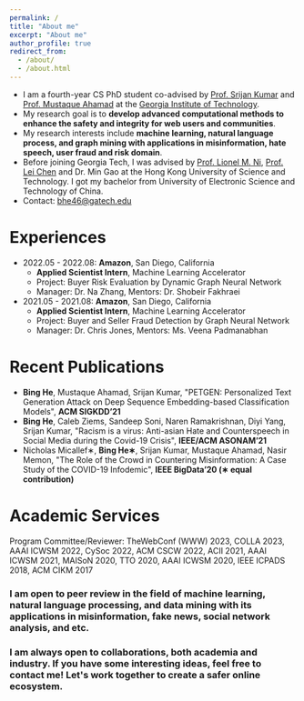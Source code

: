 ```yaml
---
permalink: /
title: "About me"
excerpt: "About me"
author_profile: true
redirect_from: 
  - /about/
  - /about.html
---
```


- I am a fourth-year CS PhD student 
  co-advised by [Prof. Srijan Kumar](https://faculty.cc.gatech.edu/~srijan/) and 
  [Prof. Mustaque Ahamad](https://www.cc.gatech.edu/people/mustaque-ahamad) 
  at the [Georgia Institute of Technology](https://www.gatech.edu/).
- My research goal is to **develop advanced computational methods 
  to enhance the safety and integrity for web users and communities**.
- My research interests include **machine learning, natural language process, and graph mining 
  with applications in misinformation, hate speech, user fraud and risk domain**.
- Before joining Georgia Tech, I was advised by [Prof. Lionel M. Ni](https://www.cse.ust.hk/~ni/), [Prof. Lei Chen](https://cse.hkust.edu.hk/~leichen/) and Dr. Min Gao 
  at the Hong Kong University of Science and Technology. 
  I got my bachelor from University of Electronic Science and Technology of China.
- Contact: bhe46@gatech.edu

# Experiences
- 2022.05 - 2022.08: **Amazon**, San Diego, California
  * **Applied Scientist Intern**, Machine Learning Accelerator
  * Project: Buyer Risk Evaluation by Dynamic Graph Neural Network
  * Manager: Dr. Na Zhang, Mentors: Dr. Shobeir Fakhraei
- 2021.05 - 2021.08: **Amazon**, San Diego, California
  * **Applied Scientist Intern**, Machine Learning Accelerator
  * Project: Buyer and Seller Fraud Detection by Graph Neural Network
  * Manager: Dr. Chris Jones, Mentors: Ms. Veena Padmanabhan

# Recent Publications
- **Bing He**, Mustaque Ahamad, Srijan Kumar, "PETGEN: Personalized Text Generation Attack on Deep
Sequence Embedding-based Classification Models", **ACM SIGKDD’21**
- **Bing He**, Caleb Ziems, Sandeep Soni, Naren Ramakrishnan, Diyi Yang, Srijan Kumar, "Racism is a
virus: Anti-asian Hate and Counterspeech in Social Media during the Covid-19 Crisis", **IEEE/ACM
ASONAM’21**
- Nicholas Micallef∗, **Bing He∗**, Srijan Kumar, Mustaque Ahamad, Nasir Memon, "The Role of the Crowd
in Countering Misinformation: A Case Study of the COVID-19 Infodemic", **IEEE BigData’20 (∗ equal
contribution)**

# Academic Services

Program Committee/Reviewer: 
TheWebConf (WWW) 2023, COLLA 2023, 
AAAI ICWSM 2022, CySoc 2022, ACM CSCW 2022, 
ACII 2021, AAAI ICWSM 2021, 
MAISoN 2020, TTO 2020, AAAI ICWSM 2020, 
IEEE ICPADS 2018, 
ACM CIKM 2017

### I am open to peer review in the field of machine learning, natural language processing, and data mining with its applications in misinformation, fake news, social network analysis, and etc.
### I am always open to collaborations, both academia and industry. If you have some interesting ideas, feel free to contact me! Let's work together to create a safer online ecosystem.

